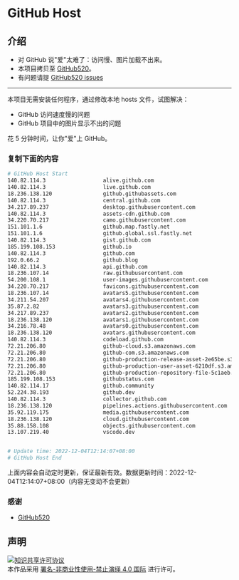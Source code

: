 # GitHub Host
## 介绍
- 对 GitHub 说"爱"太难了：访问慢、图片加载不出来。
- 本项目拷贝至 [GitHub520](https://github.com/521xueweihan/GitHub520)。
- 有问题请提 [GitHub520 issues](https://github.com/521xueweihan/GitHub520/issues/new)

---

本项目无需安装任何程序，通过修改本地 hosts 文件，试图解决：
- GitHub 访问速度慢的问题
- GitHub 项目中的图片显示不出的问题

花 5 分钟时间，让你"爱"上 GitHub。

### 复制下面的内容
```bash
# GitHub Host Start
140.82.114.3                  alive.github.com
140.82.114.3                  live.github.com
18.236.138.120                github.githubassets.com
140.82.114.3                  central.github.com
34.217.89.237                 desktop.githubusercontent.com
140.82.114.3                  assets-cdn.github.com
34.220.70.217                 camo.githubusercontent.com
151.101.1.6                   github.map.fastly.net
151.101.1.6                   github.global.ssl.fastly.net
140.82.114.3                  gist.github.com
185.199.108.153               github.io
140.82.114.3                  github.com
192.0.66.2                    github.blog
140.82.114.3                  api.github.com
18.236.107.14                 raw.githubusercontent.com
54.200.108.1                  user-images.githubusercontent.com
34.220.70.217                 favicons.githubusercontent.com
18.236.107.14                 avatars5.githubusercontent.com
34.211.54.207                 avatars4.githubusercontent.com
35.87.2.82                    avatars3.githubusercontent.com
34.217.89.237                 avatars2.githubusercontent.com
18.236.138.120                avatars1.githubusercontent.com
34.216.78.48                  avatars0.githubusercontent.com
18.236.138.120                avatars.githubusercontent.com
140.82.114.3                  codeload.github.com
72.21.206.80                  github-cloud.s3.amazonaws.com
72.21.206.80                  github-com.s3.amazonaws.com
72.21.206.80                  github-production-release-asset-2e65be.s3.amazonaws.com
72.21.206.80                  github-production-user-asset-6210df.s3.amazonaws.com
72.21.206.80                  github-production-repository-file-5c1aeb.s3.amazonaws.com
185.199.108.153               githubstatus.com
140.82.114.17                 github.community
52.224.38.193                 github.dev
140.82.114.3                  collector.github.com
18.236.138.120                pipelines.actions.githubusercontent.com
35.92.119.175                 media.githubusercontent.com
18.236.138.120                cloud.githubusercontent.com
35.88.158.108                 objects.githubusercontent.com
13.107.219.40                 vscode.dev


# Update time: 2022-12-04T12:14:07+08:00
# GitHub Host End

```
上面内容会自动定时更新，保证最新有效。数据更新时间：2022-12-04T12:14:07+08:00（内容无变动不会更新）

### 感谢

- [GitHub520](https://github.com/521xueweihan/GitHub520)

## 声明
<a rel="license" href="https://creativecommons.org/licenses/by-nc-nd/4.0/deed.zh"><img alt="知识共享许可协议" style="border-width: 0" src="https://licensebuttons.net/l/by-nc-nd/4.0/88x31.png"></a><br>本作品采用 <a rel="license" href="https://creativecommons.org/licenses/by-nc-nd/4.0/deed.zh">署名-非商业性使用-禁止演绎 4.0 国际</a> 进行许可。